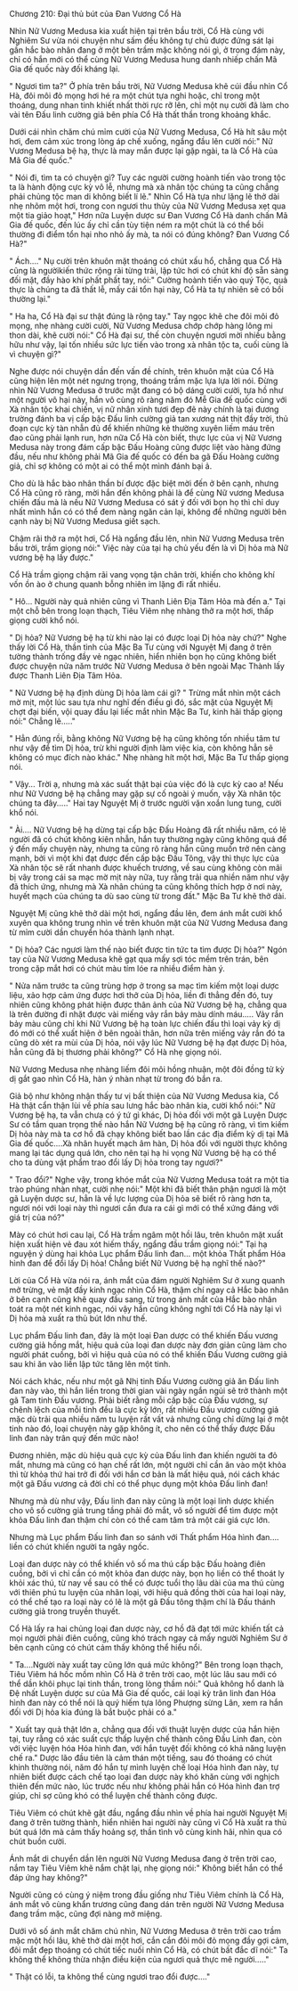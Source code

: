 




Chương 210: Đại thủ bút của Đan Vương Cổ Hà


Nhìn Nữ Vương Medusa kia xuất hiện tại trên bầu trời, Cổ Hà cùng với Nghiêm Sư vừa nói chuyện như sấm đều không tự chủ được đứng sát lại gần hắc bào nhân đang ở một bên trầm mặc không nói gì, ở trong đám này, chỉ có hắn mới có thể cùng Nữ Vương Medusa hung danh nhiếp chấn Mã Gia đế quốc này đối kháng lại.

" Ngươi tìm ta?" Ở phía trên bầu trời, Nữ Vương Medusa khẽ cúi đầu nhìn Cổ Hà, đôi môi đỏ mọng hơi hé ra một chút tựa nghi hoặc, chỉ trong một thoáng, dung nhan tinh khiết nhất thời rực rỡ lên, chỉ một nụ cười đã làm cho vài tên Đấu linh cường giả bên phía Cổ Hà thất thần trong khoảng khắc.

Dưới cái nhìn chăm chú mỉm cười của Nữ Vương Medusa, Cổ Hà hít sâu một hơi, đem cảm xúc trong lòng áp chế xuống, ngẩng đầu lên cười nói:" Nữ Vương Medusa bệ hạ, thực là may mắn được lại gặp ngài, ta là Cổ Hà của Mã Gia đế quốc."

" Nói đi, tìm ta có chuyện gì? Tuy các người cường hoành tiến vào trong tộc ta là hành động cực kỳ vô lễ, nhưng mà xà nhân tộc chúng ta cũng chẳng phải chủng tộc man di không biết lí lẽ." Nhìn Cổ Hà tựa như lặng lẽ thở dài nhẹ nhõm một hơi, trong con ngươi thu thủy của Nữ Vương Medusa xẹt qua một tia giảo hoạt," Hơn nữa Luyện dược sư Đan Vương Cổ Hà danh chấn Mã Gia đế quốc, đến lúc ấy chỉ cần tùy tiện ném ra một chút là có thể bồi thường đi điểm tổn hại nho nhỏ ấy mà, ta nói có đúng không? Đan Vương Cổ Hà?"

" Ách...." Nụ cười trên khuôn mặt thoáng có chút xấu hổ, chẳng qua Cổ Hà cũng là ngườikiến thức rộng rãi từng trải, lập tức hơi có chút khí độ sẵn sàng đối mặt, đầy hào khí phất phất tay, nói:" Cường hoành tiến vào quý Tộc, quả thực là chúng ta đã thất lễ, mấy cái tổn hại này, Cổ Hà ta tự nhiên sẽ có bồi thường lại."

" Ha ha, Cổ Hà đại sư thật đúng là rộng tay." Tay ngọc khẽ che đôi môi đỏ mọng, nhẹ nhàng cười cười, Nữ Vương Medusa chớp chớp hàng lông mi thon dài, khẽ cười nói:" Cổ Hà đại sư, thế còn chuyện ngươi mời nhiều bằng hữu như vậy, lại tốn nhiều sức lực tiến vào trong xà nhân tộc ta, cuối cùng là vì chuyện gì?"

Nghe được nói chuyện dần đến vấn đề chính, trên khuôn mặt của Cổ Hà cũng hiện lên một nét ngưng trọng, thoáng trầm mặc lựa lựa lời nói. Đừng nhìn Nữ Vương Medusa ở trước mặt đang có bộ dáng cười cười, tựa hồ như một người vô hại này, hắn vô cùng rõ ràng năm đó Mễ Gia đế quốc cùng với Xà nhân tộc khai chiến, vị nữ nhân xinh tươi đẹp đẽ này chính là tại đương trường đánh ba vị cấp bậc Đấu linh cường giả tan xương nát thịt đầy trời, thủ đoạn cực kỳ tàn nhẫn đủ để khiến những kẻ thường xuyên liếm máu trên đao cũng phải lạnh run, hơn nữa Cổ Hà còn biết, thực lực của vị Nữ Vương Medusa này trong đám cấp bậc Đấu Hoàng cũng được liệt vào hàng đứng đầu, nếu như không phải Mã Gia đế quốc có đến ba gã Đấu Hoàng cường giả, chỉ sợ không có một ai có thể một mình đánh bại ả.

Cho dù là hắc bào nhân thần bí được đặc biệt mời đến ở bên cạnh, nhưng Cổ Hà cũng rõ ràng, mời hắn đến không phải là để cùng Nữ vương Medusa chiến đấu mà là nếu Nữ Vương Medusa có sát ý đối với bọn họ thì chỉ duy nhất mình hắn có có thể đem nàng ngăn cản lại, không để những người bên cạnh này bị Nữ Vương Medusa giết sạch.

Chậm rãi thở ra một hơi, Cổ Hà ngẩng đầu lên, nhìn Nữ Vương Medusa trên bầu trời, trầm giọng nói:" Việc này của tại hạ chủ yếu đến là vì Dị hỏa mà Nữ vương bệ hạ lấy được."

Cổ Hà trầm giọng chậm rãi vang vọng tận chân trời, khiến cho không khí vốn ồn ào ở chung quanh bỗng nhiên im lặng đi rất nhiều.

" Hô... Người này quả nhiên cũng vì Thanh Liên Địa Tâm Hỏa mà đến a." Tại một chỗ bên trong loạn thạch, Tiêu Viêm nhẹ nhàng thở ra một hơi, thấp giọng cười khổ nói.

" Dị hỏa? Nữ Vương bệ hạ từ khi nào lại có được loại Dị hỏa này chứ?" Nghe thấy lời Cổ Hà, thần tình của Mặc Ba Tư cùng với Nguyệt Mị đang ở trên tường thành trống đầy vẻ ngạc nhiên, hiển nhiên bọn họ cũng không biết được chuyện nửa năm trước Nữ Vương Medusa ở bên ngoài Mạc Thành lấy được Thanh Liên Địa Tâm Hỏa.

" Nữ Vương bệ hạ định dùng Dị hỏa làm cái gì? " Trừng mắt nhìn một cách mờ mịt, một lúc sau tựa như nghĩ đến điều gì đó, sắc mặt của Nguyệt Mị chợt đại biến, vội quay đầu lại liếc mắt nhìn Mặc Ba Tư, kinh hãi thấp giọng nói:" Chẳng lẽ....."

" Hẳn đúng rồi, bằng không Nữ Vương bệ hạ cũng không tốn nhiều tâm tư như vậy để tìm Dị hỏa, trừ khi người định làm việc kia, còn không hẳn sẽ không có mục đích nào khác." Nhẹ nhàng hít một hơi, Mặc Ba Tư thấp giọng nói.

" Vậy... Trời ạ, nhưng mà xác suất thật bại của việc đó là cực kỳ cao a! Nếu như Nữ Vương bệ hạ chẳng may gặp sự cố ngoài ý muốn, vậy Xà nhân tộc chúng ta đây....." Hai tay Nguyệt Mị ở trước người vặn xoắn lung tung, cười khổ nói.

" Ài.... Nữ Vương bệ hạ dừng tại cấp bậc Đấu Hoàng đã rất nhiều năm, có lẽ người đã có chút không kiên nhẫn, hắn tuy thường ngày cũng không quá để ý đến mấy chuyện này, nhưng ta cũng rõ ràng hắn cũng muốn trở nên càng mạnh, bởi vì một khi đạt được đến cấp bậc Đấu Tông, vậy thì thực lực của Xà nhân tộc sẽ rất nhanh được khuếch trương, về sau cùng không còn mãi bị vây trong cái sa mạc mờ mịt này nữa, tuy rằng trải qua nhiền năm như vậy đã thích ứng, nhưng mà Xà nhân chúng ta cũng không thích hợp ở nơi này, huyết mạch của chúng ta dù sao cùng từ trong đất." Mặc Ba Tư khẽ thở dài.

Nguyệt Mị cũng khẽ thở dài một hơi, ngẩng đầu lên, đem ánh mắt cười khổ xuyên qua không trung nhìn về trên khuôn mặt của Nữ Vương Medusa đang từ mỉm cười dần chuyển hóa thành lạnh nhạt.

" Dị hỏa? Các ngươi làm thế nào biết được tin tức ta tìm được Dị hỏa?" Ngón tay của Nữ Vương Medusa khẽ gạt qua mấy sợi tóc mềm trên trán, bên trong cặp mắt hơi có chút màu tím lóe ra nhiều điểm hàn ý.

" Nửa năm trước ta cũng trùng hợp ở trong sa mạc tìm kiếm một loại dược liệu, xảo hợp cảm ứng được hơi thở của Dị hỏa, liền đi thẳng đến đó, tuy nhiên cũng không phát hiện được thân ảnh của Nữ Vương bệ hạ, chẳng qua là trên đường đi nhặt được vài miếng vảy rắn bảy màu dính máu..... Vảy rắn bảy màu cũng chỉ khi Nữ Vương bệ hạ toàn lực chiến đấu thì loại vảy kỳ dị đó mới có thể xuất hiện ở bên ngoài thân, hơn nữa trên miếng vảy rắn đó ta cũng dò xét ra mùi của Dị hỏa, nói vậy lúc Nữ Vương bệ hạ đạt được Dị hỏa, hẳn cũng đã bị thương phải không?" Cổ Hà nhẹ giọng nói.

Nữ Vương Medusa nhẹ nhàng liếm đôi môi hồng nhuận, một đôi đồng tử kỳ dị gắt gao nhìn Cổ Hà, hàn ý nhàn nhạt từ trong đó bắn ra.

Giả bộ như không nhận thấy tư vị bất thiện của Nữ Vương Medusa kia, Cổ Hà thật cẩn thận lùi về phía sau lưng hắc bào nhân kia, cười khổ nói:" Nữ Vương bệ hạ, ta vẫn chưa có ý tứ gì khác, Dị hỏa đối với một gã Luyện Dược Sư có tầm quan trọng thế nào hắn Nữ Vương bệ hạ cũng rõ ràng, vì tìm kiếm Dị hỏa này mà ta cơ hồ đã chạy không biết bao lần các địa điểm kỳ dị tại Mã Gia đế quốc....Xà nhân huyết mạch âm hàn, Dị hỏa đối với người thực không mang lại tác dụng quá lớn, cho nên tại hạ hi vọng Nữ Vương bệ hạ có thể cho ta dùng vật phẩm trao đổi lấy Dị hỏa trong tay ngươi?"

" Trao đổi?" Nghe vậy, trong khóe mắt của Nữ Vương Medusa toát ra một tia trào phúng nhàn nhạt, cười nhẹ nói:" Một khi đã biết thân phận ngươi là một gã Luyện dược sư, hẳn là về lực lượng của Dị hỏa sẽ biết rõ ràng hơn ta, ngươi nói với loại này thì ngươi cần đưa ra cái gì mới có thể xứng đáng với giá trị của nó?"

Mày có chút hơi cau lại, Cổ Hà trầm ngâm một hồi lâu, trên khuôn mặt xuất hiện xuất hiện vẻ đau xót hiếm thấy, ngẩng đầu trầm giọng nói:" Tại hạ nguyện ý dùng hai khỏa Lục phẩm Đấu linh đan... một khỏa Thất phẩm Hóa hình đan để đổi lấy Dị hỏa! Chẳng biết Nữ Vương bệ hạ nghĩ thế nào?"

Lời của Cổ Hà vừa nói ra, ánh mắt của đám người Nghiêm Sư ở xung quanh mở trừng, vẻ mặt đầy kinh ngạc nhìn Cổ Hà, thậm chí ngay cả Hắc bào nhân ở bên cạnh cũng khẽ quay đầu sang, từ trong ánh mắt của Hắc bào nhân toát ra một nét kinh ngạc, nói vậy hắn cũng không nghĩ tới Cổ Hà này lại vì Dị hỏa mà xuất ra thủ bút lớn như thế.

Lục phẩm Đấu linh đan, đây là một loại Đan dược có thể khiến Đấu vương cường giả hồng mắt, hiệu quả của loại đan dược này đơn giản cũng làm cho người phát cuồng, bởi vì hiệu quả của nó có thể khiến Đấu Vương cường giả sau khi ăn vào liền lập tức tăng lên một tinh.

Nói cách khác, nếu như một gã Nhị tinh Đấu Vương cường giả ăn Đấu linh đan này vào, thì hắn liền trong thời gian vài ngày ngắn ngủi sẽ trở thành một gã Tam tinh Đấu vương. Phải biết rằng mỗi cấp bậc của Đấu vương, sự chênh lệch của mỗi tinh đều là cực kỳ lớn, rất nhiều Đấu vương cường giả mặc dù trải qua nhiều năm tu luyện rất vất vả nhưng cũng chỉ dừng lại ở một tinh nào đó, loại chuyện này gặp không ít, cho nên có thể thấy được Đấu linh đan này trân quý đến mức nào!

Đương nhiên, mặc dù hiệu quả cực kỳ của Đấu linh đan khiến người ta đỏ mắt, nhưng mà cũng có hạn chế rất lớn, một người chỉ cần ăn vào một khỏa thì từ khỏa thứ hai trở đi đối với hắn cơ bản là mất hiệu quả, nói cách khác một gã Đấu vương cả đời chỉ có thể phục dụng một khỏa Đấu linh đan!

Nhưng mà dù như vậy, Đấu linh đan này cũng là một loại linh dược khiến cho vô số cường giả trung tầng phải đỏ mắt, vô số người để tìm được một khỏa Đấu linh đan thậm chí còn có thể cam tâm trả một cái giá cực lớn.

Nhưng mà Lục phẩm Đấu linh đan so sánh với Thất phẩm Hóa hình đan.... liền có chút khiến người ta ngây ngốc.

Loại đan dược này có thể khiến vô số ma thú cấp bậc Đấu hoàng điên cuồng, bởi vì chỉ cần có một khỏa đan dược này, bọn họ liền có thể thoát ly khỏi xác thú, từ nay về sau có thể có được tuổi thọ lâu dài của ma thú cùng với thiên phú tu luyện của nhân loại, với hiệu quả đồng thời của hai loại này, có thể chế tạo ra loại này có lẽ là một gã Đấu tông thậm chí là Đấu thánh cường giả trong truyền thuyết.

Cổ Hà lấy ra hai chủng loại đan dược này, cơ hồ đã đạt tới mức khiến tất cả mọi người phải điên cuồng, cũng khó trách ngay cả mấy người Nghiêm Sư ở bên cạnh cũng có chút cảm thấy không thể hiểu nổi.

" Ta....Người này xuất tay cũng lớn quá mức không?" Bên trong loạn thạch, Tiêu Viêm há hốc mồm nhìn Cổ Hà ở trên trời cao, một lúc lâu sau mới có thể dần khôi phục lại tinh thần, trong lòng thầm nói:" Quả không hổ danh là Đệ nhất Luyện dược sư của Mã Gia đế quốc, cái loại kỳ trân linh đan Hóa hình đan này có thể nói là quý hiếm tựa lông Phượng sừng Lân, xem ra hắn đối với Dị hỏa kia đúng là bắt buộc phải có a."

" Xuất tay quả thật lớn a, chẳng qua đối với thuật luyện dược của hắn hiện tại, tuy rằng có xác suất cực thấp luyện chế thành công Đấu Linh đan, còn với việc luyện hóa Hóa hình đan, với hắn tuyệt đối không có khả năng luyện chế ra." Dược lão đầu tiên là cảm thán một tiếng, sau đó thoáng có chút khinh thường nói, năm đó hắn tự mình luyện chế loại Hóa hình đan này, tự nhiên biết được cách chế tạo loại đan dược này khó khăn cùng với nghịch thiên đến mức nào, lúc trước nếu như không phải hắn có Hóa hình đan trợ giúp, chỉ sợ cũng khó có thể luyện chế thành công được.

Tiêu Viêm có chút khẽ gật đầu, ngẩng đầu nhìn về phía hai người Nguyệt Mị đang ở trên tường thành, hiển nhiên hai người này cũng vì Cổ Hà xuất ra thủ bút quá lớn mà cảm thấy hoảng sợ, thần tình vô cùng kinh hãi, nhìn qua có chút buồn cười.

Ánh mắt di chuyển dần lên người Nữ Vương Medusa đang ở trên trời cao, nắm tay Tiêu Viêm khẽ nắm chặt lại, nhẹ giọng nói:" Không biết hắn có thể đáp ứng hay không?"

Người cũng có cùng ý niệm trong đầu giống như Tiêu Viêm chính là Cổ Hà, ánh mắt vô cùng khẩn trương cũng đang dán trên người Nữ Vương Medusa đang trầm mặc, cũng đợi nàng mở miệng.

Dưới vô số ánh mắt chăm chú nhìn, Nữ Vương Medusa ở trên trời cao trầm mặc một hồi lâu, khẽ thở dài một hơi, cắn cắn đôi môi đỏ mọng đầy gợi cảm, đôi mắt đẹp thoáng có chút tiếc nuối nhìn Cổ Hà, có chút bất đắc dĩ nói:" Ta không thể không thừa nhận điều kiện của ngươi quả thực mê người....."

" Thật có lỗi, ta không thể cùng ngươi trao đổi được...."




